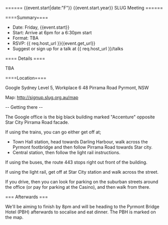 ====== {{event.start|date:"F"}} {{event.start.year}} SLUG Meeting ======

====Summary====

 * Date: Friday, {{event.start}}
 * Start: Arrive at 6pm for a 6:30pm start
 * Format: TBA
 * RSVP: {{ req.host_url }}{{event.get_url}}
 * Suggest or sign up for a talk at {{ req.host_url }}/talks

==== Details ====

TBA

====Location====

  Google Sydney
  Level 5, Workplace 6
  48 Pirrama Road
  Pyrmont, NSW

 Map: http://signup.slug.org.au/map

-- Getting there --

The Google office is the big black building marked "Accenture" opposite
Star City Pirrama Road facade.

If using the trains, you can go either get off at;

 * Town Hall station, head towards Darling Harbour, walk across the Pyrmont
   footbridge and then follow Pirrama Road towards Star city.
 * Central station, then follow the light rail instructions.

If using the buses, the route 443 stops right out front of the building.

If using the light rail, get off at Star City station and walk across the
street.

If you drive, then you can look for parking on the suburban streets around
the office (or pay for parking at the Casino), and then walk from there.

=== Afterwards ===

We'll be aiming to finish by 8pm and will be heading to the Pyrmont Bridge
Hotel (PBH) afterwards to socalise and eat dinner. The PBH is marked on the
map.
